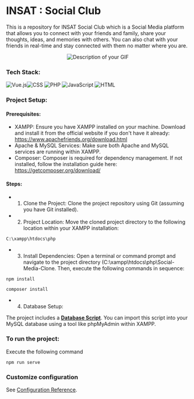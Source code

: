 # INSAT : Social Club
This is a repository for INSAT Social Club which is a Social Media platform that allows you to connect with your friends and family, share your thoughts, ideas, and memories with others. You can also chat with your friends in real-time and stay connected with them no matter where you are.

<p align="center">
  <img src="https://i.imgur.com/K8prkdB.gif" alt="Description of your GIF">
</p>

### Tech Stack:
![Vue.js](https://img.icons8.com/color/48/000000/vue-js.png)![CSS](https://img.icons8.com/color/48/000000/css3.png) ![PHP](https://img.icons8.com/officel/48/000000/php-logo.png)  ![JavaScript](https://img.icons8.com/color/48/000000/javascript.png) ![HTML](https://img.icons8.com/color/48/000000/html-5.png) 


### Project Setup:
#### Prerequisites:
* XAMPP: Ensure you have XAMPP installed on your machine. Download and install it from the official website if you don't have it already: https://www.apachefriends.org/download.html
* Apache & MySQL Services: Make sure both Apache and MySQL services are running within XAMPP.
* Composer: Composer is required for dependency management. If not installed, follow the installation guide here: https://getcomposer.org/download/

#### Steps:

* 1) Clone the Project: Clone the project repository using Git (assuming you have Git installed).

* 2) Project Location: Move the cloned project directory to the following location within your XAMPP installation:
```
C:\xampp\htdocs\php
```
* 3) Install Dependencies: Open a terminal or command prompt and navigate to the project directory (C:\xampp\htdocs\php\Social-Media-Clone. Then, execute the following commands in sequence:

```
npm install

composer install
```

* 4) Database Setup:

The project includes a **[Database Script](src/DataBaseScript/script.sql)**.
You can import this script into your MySQL database using a tool like phpMyAdmin within XAMPP.



### To run the project:
Execute the following command
```
npm run serve
```


### Customize configuration
See [Configuration Reference](https://cli.vuejs.org/config/).
